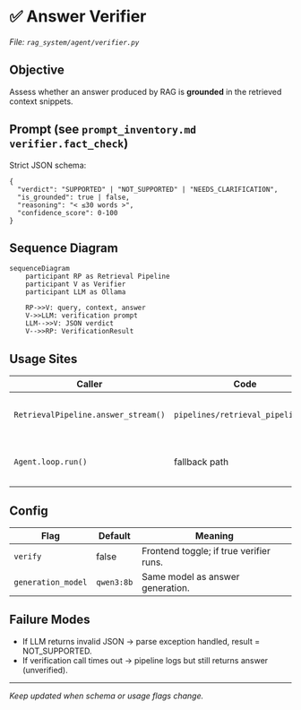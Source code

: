 # ✅ Answer Verifier

_File: `rag_system/agent/verifier.py`_

## Objective
Assess whether an answer produced by RAG is **grounded** in the retrieved context snippets.

## Prompt (see `prompt_inventory.md` `verifier.fact_check`)
Strict JSON schema:
```jsonc
{
  "verdict": "SUPPORTED" | "NOT_SUPPORTED" | "NEEDS_CLARIFICATION",
  "is_grounded": true | false,
  "reasoning": "< ≤30 words >",
  "confidence_score": 0-100
}
```

## Sequence Diagram
```mermaid
sequenceDiagram
    participant RP as Retrieval Pipeline
    participant V as Verifier
    participant LLM as Ollama

    RP->>V: query, context, answer
    V->>LLM: verification prompt
    LLM-->>V: JSON verdict
    V-->>RP: VerificationResult
```

## Usage Sites
| Caller | Code | When |
|--------|------|------|
| `RetrievalPipeline.answer_stream()` | `pipelines/retrieval_pipeline.py` | If `verify=true` flag from frontend. |
| `Agent.loop.run()` | fallback path | Experimental for composed answers. |

## Config
| Flag | Default | Meaning |
|------|---------|---------|
| `verify` | false | Frontend toggle; if true verifier runs. |
| `generation_model` | `qwen3:8b` | Same model as answer generation.

## Failure Modes
* If LLM returns invalid JSON → parse exception handled, result = NOT_SUPPORTED.
* If verification call times out → pipeline logs but still returns answer (unverified).

---
_Keep updated when schema or usage flags change._ 